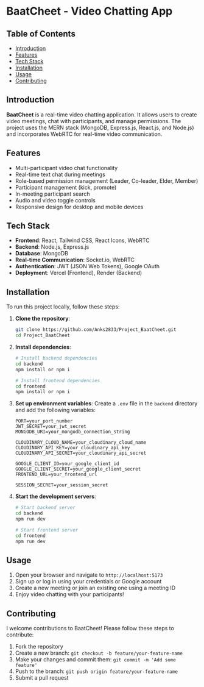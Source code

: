 # BaatCheet - Video Chatting App

## Table of Contents
- [Introduction](#introduction)
- [Features](#features)
- [Tech Stack](#tech-stack)
- [Installation](#installation)
- [Usage](#usage)
- [Contributing](#contributing)


## Introduction
**BaatCheet** is a real-time video chatting application. It allows users to create video meetings, chat with participants, and manage permissions. The project uses the MERN stack (MongoDB, Express.js, React.js, and Node.js) and incorporates WebRTC for real-time video communication.

## Features
- Multi-participant video chat functionality
- Real-time text chat during meetings
- Role-based permission management (Leader, Co-leader, Elder, Member)
- Participant management (kick, promote)
- In-meeting participant search
- Audio and video toggle controls
- Responsive design for desktop and mobile devices

## Tech Stack
- **Frontend**: React, Tailwind CSS, React Icons, WebRTC
- **Backend**: Node.js, Express.js
- **Database**: MongoDB
- **Real-time Communication**: Socket.io, WebRTC
- **Authentication**: JWT (JSON Web Tokens), Google OAuth
- **Deployment**: Vercel (Frontend), Render (Backend)

## Installation
To run this project locally, follow these steps:

1. **Clone the repository**:
   ```bash
   git clone https://github.com/Anks2833/Project_BaatCheet.git
   cd Project_BaatCheet
   ```

2. **Install dependencies**:
   ```bash
   # Install backend dependencies
   cd backend
   npm install or npm i

   # Install frontend dependencies
   cd frontend
   npm install or npm i
   ```

3. **Set up environment variables**:
   Create a `.env` file in the `backend` directory and add the following variables:
   ```
   PORT=your_port_number
   JWT_SECRET=your_jwt_secret
   MONGODB_URI=your_mongodb_connection_string

   CLOUDINARY_CLOUD_NAME=your_cloudinary_cloud_name
   CLOUDINARY_API_KEY=your_cloudinary_api_key
   CLOUDINARY_API_SECRET=your_cloudinary_api_secret

   GOOGLE_CLIENT_ID=your_google_client_id
   GOOGLE_CLIENT_SECRET=your_google_client_secret
   FRONTEND_URL=your_frontend_url

   SESSION_SECRET=your_session_secret
   ```

4. **Start the development servers**:
   ```bash
   # Start backend server
   cd backend
   npm run dev

   # Start frontend server
   cd frontend
   npm run dev
   ```
## Usage
1. Open your browser and navigate to `http://localhost:5173`
2. Sign up or log in using your credentials or Google account
3. Create a new meeting or join an existing one using a meeting ID
4. Enjoy video chatting with your participants!

## Contributing
I welcome contributions to BaatCheet! Please follow these steps to contribute:

1. Fork the repository
2. Create a new branch: `git checkout -b feature/your-feature-name`
3. Make your changes and commit them: `git commit -m 'Add some feature'`
4. Push to the branch: `git push origin feature/your-feature-name`
5. Submit a pull request
